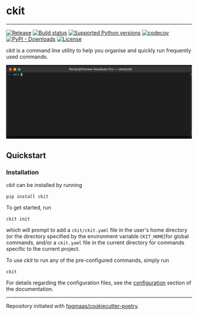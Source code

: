<p align="center">
  <h1>ckit</h1>
</p>

---

[![Release](https://img.shields.io/github/v/release/fpgmaas/ckit)](https://img.shields.io/github/v/release/fpgmaas/ckit)
[![Build status](https://img.shields.io/github/actions/workflow/status/fpgmaas/ckit/main.yml?branch=main)](https://github.com/fpgmaas/ckit/actions/workflows/main.yml?query=branch%3Amain)
[![Supported Python versions](https://img.shields.io/pypi/pyversions/ckit)](https://pypi.org/project/ckit/)
[![codecov](https://codecov.io/gh/fpgmaas/ckit/branch/main/graph/badge.svg)](https://codecov.io/gh/fpgmaas/ckit)
[![PyPI - Downloads](https://img.shields.io/pypi/dm/ckit)](https://pypistats.org/packages/ckit)
[![License](https://img.shields.io/github/license/fpgmaas/ckit)](https://img.shields.io/github/license/fpgmaas/ckit)

_ckit_ is a command line utility to help you organise and quickly run frequently used commands.

<p align="center">
<img src="ckit.gif"/>
</p>

## Quickstart

### Installation

_ckit_ can be installed by running

```shell
pip install ckit
```

To get started, run

```shell
ckit init
```

which will prompt to add a `ckit/ckit.yaml` file in the user's home directory (or the directory specified by the environment variable `CKIT_HOME`)for global commands, and/or a `ckit.yaml` file in the current directory for commands specific to the current project. 

To use _ckit_ to run any of the pre-configured commands, simply run

```
ckit
```

For details regarding the configuration files, see the [configuration](https://fpgmaas.github.io/ckit/configuration) section of the documentation.

---

Repository initiated with [fpgmaas/cookiecutter-poetry](https://github.com/fpgmaas/cookiecutter-poetry).
